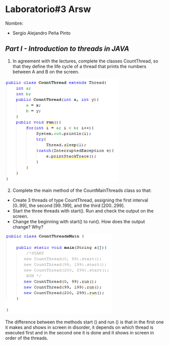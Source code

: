# Laboratorio#3 Arsw

Nombre: 
* Sergio Alejandro Peña Pinto

## *Part I - Introduction to threads in JAVA*

1. In agreement with the lectures, complete the classes CountThread, so that they define the life cycle of a thread that prints the numbers between A and B on the screen.

![](Imagenes/1.PNG)

2. Complete the main method of the CountMainThreads class so that:
  * Create 3 threads of type CountThread, assigning the first interval [0..99], the second [99..199], and the third [200..299]. 
  * Start the three threads with start(). Run and check the output on the screen. 
  * Change the beginning with start() to run(). How does the output change? Why?
  
![](Imagenes/2.PNG)

The difference between the methods start () and run () is that in the first one it makes and shows in screen in disorder, it depends on which thread is executed first and in the second one it is done and it shows in screen in order of the threads.
